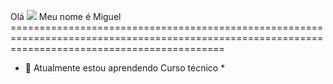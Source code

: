 Olá ![](https://user-images.githubusercontent.com/18350557/176309783-0785949b-9127-417c-8b55-ab5a4333674e.gif) Meu nome é Miguel ================================================================================================================================================= 
* 🧠 Atualmente estou aprendendo Curso técnico *
